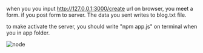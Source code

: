 when you you input http://127.0.0.1:3000/create url on browser, you meet a form. if you post form to server. The data you sent writes to blog.txt file.

to make activate the server, you should write "npm app.js" on terminal when you in app folder.


![node](https://github.com/cnon06/node-basic-app/assets/59291488/567b96ae-2ecc-44db-9dc7-1ea51a87e47a)
